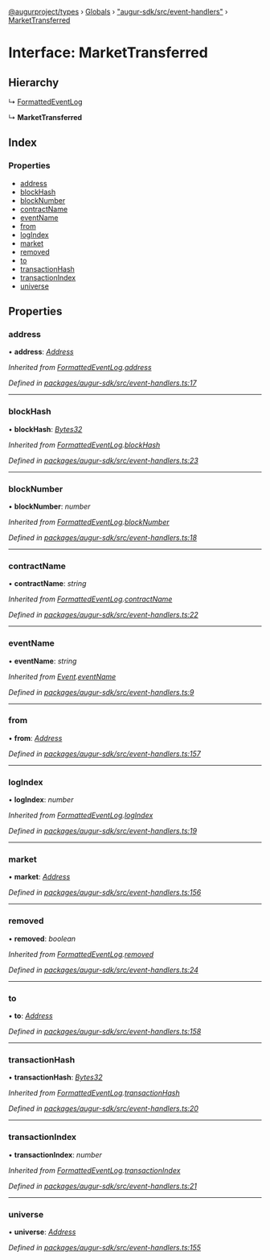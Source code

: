 [@augurproject/types](../README.md) › [Globals](../globals.md) › ["augur-sdk/src/event-handlers"](../modules/_augur_sdk_src_event_handlers_.md) › [MarketTransferred](_augur_sdk_src_event_handlers_.markettransferred.md)

# Interface: MarketTransferred

## Hierarchy

  ↳ [FormattedEventLog](_augur_sdk_src_event_handlers_.formattedeventlog.md)

  ↳ **MarketTransferred**

## Index

### Properties

* [address](_augur_sdk_src_event_handlers_.markettransferred.md#address)
* [blockHash](_augur_sdk_src_event_handlers_.markettransferred.md#blockhash)
* [blockNumber](_augur_sdk_src_event_handlers_.markettransferred.md#blocknumber)
* [contractName](_augur_sdk_src_event_handlers_.markettransferred.md#contractname)
* [eventName](_augur_sdk_src_event_handlers_.markettransferred.md#eventname)
* [from](_augur_sdk_src_event_handlers_.markettransferred.md#from)
* [logIndex](_augur_sdk_src_event_handlers_.markettransferred.md#logindex)
* [market](_augur_sdk_src_event_handlers_.markettransferred.md#market)
* [removed](_augur_sdk_src_event_handlers_.markettransferred.md#removed)
* [to](_augur_sdk_src_event_handlers_.markettransferred.md#to)
* [transactionHash](_augur_sdk_src_event_handlers_.markettransferred.md#transactionhash)
* [transactionIndex](_augur_sdk_src_event_handlers_.markettransferred.md#transactionindex)
* [universe](_augur_sdk_src_event_handlers_.markettransferred.md#universe)

## Properties

###  address

• **address**: *[Address](../modules/_augur_sdk_src_event_handlers_.md#address)*

*Inherited from [FormattedEventLog](_augur_sdk_src_event_handlers_.formattedeventlog.md).[address](_augur_sdk_src_event_handlers_.formattedeventlog.md#address)*

*Defined in [packages/augur-sdk/src/event-handlers.ts:17](https://github.com/AugurProject/augur/blob/69c4be52bf/packages/augur-sdk/src/event-handlers.ts#L17)*

___

###  blockHash

• **blockHash**: *[Bytes32](../modules/_augur_sdk_src_event_handlers_.md#bytes32)*

*Inherited from [FormattedEventLog](_augur_sdk_src_event_handlers_.formattedeventlog.md).[blockHash](_augur_sdk_src_event_handlers_.formattedeventlog.md#blockhash)*

*Defined in [packages/augur-sdk/src/event-handlers.ts:23](https://github.com/AugurProject/augur/blob/69c4be52bf/packages/augur-sdk/src/event-handlers.ts#L23)*

___

###  blockNumber

• **blockNumber**: *number*

*Inherited from [FormattedEventLog](_augur_sdk_src_event_handlers_.formattedeventlog.md).[blockNumber](_augur_sdk_src_event_handlers_.formattedeventlog.md#blocknumber)*

*Defined in [packages/augur-sdk/src/event-handlers.ts:18](https://github.com/AugurProject/augur/blob/69c4be52bf/packages/augur-sdk/src/event-handlers.ts#L18)*

___

###  contractName

• **contractName**: *string*

*Inherited from [FormattedEventLog](_augur_sdk_src_event_handlers_.formattedeventlog.md).[contractName](_augur_sdk_src_event_handlers_.formattedeventlog.md#contractname)*

*Defined in [packages/augur-sdk/src/event-handlers.ts:22](https://github.com/AugurProject/augur/blob/69c4be52bf/packages/augur-sdk/src/event-handlers.ts#L22)*

___

###  eventName

• **eventName**: *string*

*Inherited from [Event](_augur_sdk_src_event_handlers_.event.md).[eventName](_augur_sdk_src_event_handlers_.event.md#eventname)*

*Defined in [packages/augur-sdk/src/event-handlers.ts:9](https://github.com/AugurProject/augur/blob/69c4be52bf/packages/augur-sdk/src/event-handlers.ts#L9)*

___

###  from

• **from**: *[Address](../modules/_augur_sdk_src_event_handlers_.md#address)*

*Defined in [packages/augur-sdk/src/event-handlers.ts:157](https://github.com/AugurProject/augur/blob/69c4be52bf/packages/augur-sdk/src/event-handlers.ts#L157)*

___

###  logIndex

• **logIndex**: *number*

*Inherited from [FormattedEventLog](_augur_sdk_src_event_handlers_.formattedeventlog.md).[logIndex](_augur_sdk_src_event_handlers_.formattedeventlog.md#logindex)*

*Defined in [packages/augur-sdk/src/event-handlers.ts:19](https://github.com/AugurProject/augur/blob/69c4be52bf/packages/augur-sdk/src/event-handlers.ts#L19)*

___

###  market

• **market**: *[Address](../modules/_augur_sdk_src_event_handlers_.md#address)*

*Defined in [packages/augur-sdk/src/event-handlers.ts:156](https://github.com/AugurProject/augur/blob/69c4be52bf/packages/augur-sdk/src/event-handlers.ts#L156)*

___

###  removed

• **removed**: *boolean*

*Inherited from [FormattedEventLog](_augur_sdk_src_event_handlers_.formattedeventlog.md).[removed](_augur_sdk_src_event_handlers_.formattedeventlog.md#removed)*

*Defined in [packages/augur-sdk/src/event-handlers.ts:24](https://github.com/AugurProject/augur/blob/69c4be52bf/packages/augur-sdk/src/event-handlers.ts#L24)*

___

###  to

• **to**: *[Address](../modules/_augur_sdk_src_event_handlers_.md#address)*

*Defined in [packages/augur-sdk/src/event-handlers.ts:158](https://github.com/AugurProject/augur/blob/69c4be52bf/packages/augur-sdk/src/event-handlers.ts#L158)*

___

###  transactionHash

• **transactionHash**: *[Bytes32](../modules/_augur_sdk_src_event_handlers_.md#bytes32)*

*Inherited from [FormattedEventLog](_augur_sdk_src_event_handlers_.formattedeventlog.md).[transactionHash](_augur_sdk_src_event_handlers_.formattedeventlog.md#transactionhash)*

*Defined in [packages/augur-sdk/src/event-handlers.ts:20](https://github.com/AugurProject/augur/blob/69c4be52bf/packages/augur-sdk/src/event-handlers.ts#L20)*

___

###  transactionIndex

• **transactionIndex**: *number*

*Inherited from [FormattedEventLog](_augur_sdk_src_event_handlers_.formattedeventlog.md).[transactionIndex](_augur_sdk_src_event_handlers_.formattedeventlog.md#transactionindex)*

*Defined in [packages/augur-sdk/src/event-handlers.ts:21](https://github.com/AugurProject/augur/blob/69c4be52bf/packages/augur-sdk/src/event-handlers.ts#L21)*

___

###  universe

• **universe**: *[Address](../modules/_augur_sdk_src_event_handlers_.md#address)*

*Defined in [packages/augur-sdk/src/event-handlers.ts:155](https://github.com/AugurProject/augur/blob/69c4be52bf/packages/augur-sdk/src/event-handlers.ts#L155)*
